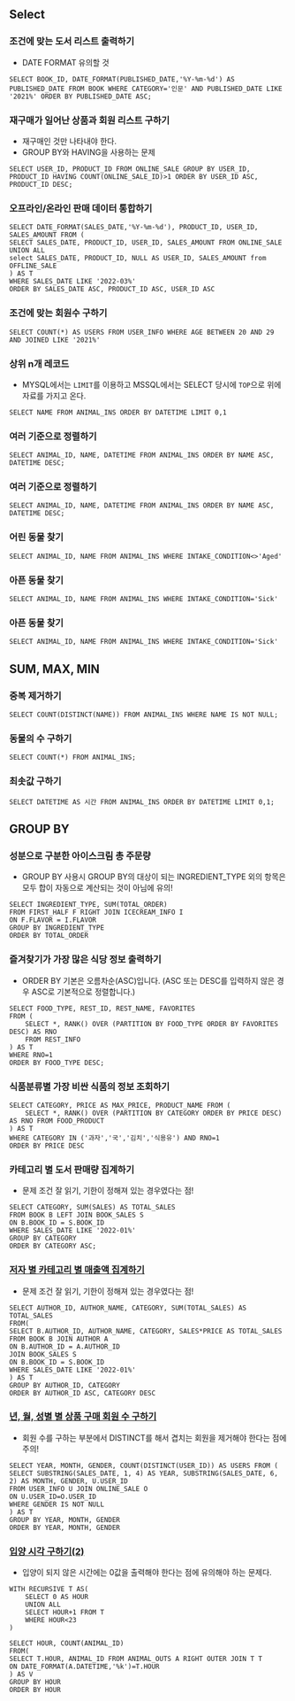 ## Select

### 조건에 맞는 도서 리스트 출력하기
+ DATE FORMAT 유의할 것
```
SELECT BOOK_ID, DATE_FORMAT(PUBLISHED_DATE,'%Y-%m-%d') AS PUBLISHED_DATE FROM BOOK WHERE CATEGORY='인문' AND PUBLISHED_DATE LIKE '2021%' ORDER BY PUBLISHED_DATE ASC;
```

### 재구매가 일어난 상품과 회원 리스트 구하기
+ 재구매인 것만 나타내야 한다.
+ GROUP BY와 HAVING을 사용하는 문제
```
SELECT USER_ID, PRODUCT_ID FROM ONLINE_SALE GROUP BY USER_ID, PRODUCT_ID HAVING COUNT(ONLINE_SALE_ID)>1 ORDER BY USER_ID ASC, PRODUCT_ID DESC;
```

### 오프라인/온라인 판매 데이터 통합하기
```
SELECT DATE_FORMAT(SALES_DATE,'%Y-%m-%d'), PRODUCT_ID, USER_ID, SALES_AMOUNT FROM (
SELECT SALES_DATE, PRODUCT_ID, USER_ID, SALES_AMOUNT FROM ONLINE_SALE
UNION ALL
select SALES_DATE, PRODUCT_ID, NULL AS USER_ID, SALES_AMOUNT from OFFLINE_SALE
) AS T
WHERE SALES_DATE LIKE '2022-03%'
ORDER BY SALES_DATE ASC, PRODUCT_ID ASC, USER_ID ASC
```

### 조건에 맞는 회원수 구하기
```
SELECT COUNT(*) AS USERS FROM USER_INFO WHERE AGE BETWEEN 20 AND 29 AND JOINED LIKE '2021%'
```

### 상위 n개 레코드
+ MYSQL에서는 ```LIMIT```를 이용하고 MSSQL에서는 SELECT 당시에 ```TOP```으로 위에 자료를 가지고 온다.
```
SELECT NAME FROM ANIMAL_INS ORDER BY DATETIME LIMIT 0,1
```

### 여러 기준으로 정렬하기
```
SELECT ANIMAL_ID, NAME, DATETIME FROM ANIMAL_INS ORDER BY NAME ASC, DATETIME DESC;
```

### 여러 기준으로 정렬하기
```
SELECT ANIMAL_ID, NAME, DATETIME FROM ANIMAL_INS ORDER BY NAME ASC, DATETIME DESC;
```

### 어린 동물 찾기
```
SELECT ANIMAL_ID, NAME FROM ANIMAL_INS WHERE INTAKE_CONDITION<>'Aged'
```

### 아픈 동물 찾기
```
SELECT ANIMAL_ID, NAME FROM ANIMAL_INS WHERE INTAKE_CONDITION='Sick'
```

### 아픈 동물 찾기
```
SELECT ANIMAL_ID, NAME FROM ANIMAL_INS WHERE INTAKE_CONDITION='Sick'
```


## SUM, MAX, MIN

### 중복 제거하기
```
SELECT COUNT(DISTINCT(NAME)) FROM ANIMAL_INS WHERE NAME IS NOT NULL;
```

### 동물의 수 구하기
```
SELECT COUNT(*) FROM ANIMAL_INS;
```

### 최솟값 구하기
```
SELECT DATETIME AS 시간 FROM ANIMAL_INS ORDER BY DATETIME LIMIT 0,1;
```



## GROUP BY

### 성분으로 구분한 아이스크림 총 주문량
+ GROUP BY 사용시 GROUP BY의 대상이 되는 INGREDIENT_TYPE 외의 항목은 모두 합이 자동으로 계산되는 것이 아님에 유의!
```
SELECT INGREDIENT_TYPE, SUM(TOTAL_ORDER)
FROM FIRST_HALF F RIGHT JOIN ICECREAM_INFO I 
ON F.FLAVOR = I.FLAVOR 
GROUP BY INGREDIENT_TYPE 
ORDER BY TOTAL_ORDER
```

### 즐겨찾기가 가장 많은 식당 정보 출력하기
+ ORDER BY 기본은 오름차순(ASC)입니다. (ASC 또는 DESC를 입력하지 않은 경우 ASC로 기본적으로 정렬합니다.)
```
SELECT FOOD_TYPE, REST_ID, REST_NAME, FAVORITES 
FROM (
    SELECT *, RANK() OVER (PARTITION BY FOOD_TYPE ORDER BY FAVORITES DESC) AS RNO 
    FROM REST_INFO
) AS T
WHERE RNO=1
ORDER BY FOOD_TYPE DESC;
```

### 식품분류별 가장 비싼 식품의 정보 조회하기
```
SELECT CATEGORY, PRICE AS MAX_PRICE, PRODUCT_NAME FROM (
    SELECT *, RANK() OVER (PARTITION BY CATEGORY ORDER BY PRICE DESC) AS RNO FROM FOOD_PRODUCT 
) AS T
WHERE CATEGORY IN ('과자','국','김치','식용유') AND RNO=1
ORDER BY PRICE DESC
```

### 카테고리 별 도서 판매량 집계하기
+ 문제 조건 잘 읽기, 기한이 정해져 있는 경우였다는 점!
```
SELECT CATEGORY, SUM(SALES) AS TOTAL_SALES
FROM BOOK B LEFT JOIN BOOK_SALES S 
ON B.BOOK_ID = S.BOOK_ID
WHERE SALES_DATE LIKE '2022-01%'
GROUP BY CATEGORY
ORDER BY CATEGORY ASC;
```

### [저자 별 카테고리 별 매출액 집계하기](https://school.programmers.co.kr/learn/courses/30/lessons/144856)
+ 문제 조건 잘 읽기, 기한이 정해져 있는 경우였다는 점!
```
SELECT AUTHOR_ID, AUTHOR_NAME, CATEGORY, SUM(TOTAL_SALES) AS TOTAL_SALES
FROM(
SELECT B.AUTHOR_ID, AUTHOR_NAME, CATEGORY, SALES*PRICE AS TOTAL_SALES 
FROM BOOK B JOIN AUTHOR A
ON B.AUTHOR_ID = A.AUTHOR_ID
JOIN BOOK_SALES S 
ON B.BOOK_ID = S.BOOK_ID 
WHERE SALES_DATE LIKE '2022-01%'
) AS T
GROUP BY AUTHOR_ID, CATEGORY
ORDER BY AUTHOR_ID ASC, CATEGORY DESC
```

### [년, 월, 성별 별 상품 구매 회원 수 구하기](https://school.programmers.co.kr/learn/courses/30/lessons/131532)
+ 회원 수를 구하는 부분에서 DISTINCT를 해서 겹치는 회원을 제거해야 한다는 점에 주의!
```
SELECT YEAR, MONTH, GENDER, COUNT(DISTINCT(USER_ID)) AS USERS FROM ( 
SELECT SUBSTRING(SALES_DATE, 1, 4) AS YEAR, SUBSTRING(SALES_DATE, 6, 2) AS MONTH, GENDER, U.USER_ID
FROM USER_INFO U JOIN ONLINE_SALE O 
ON U.USER_ID=O.USER_ID 
WHERE GENDER IS NOT NULL
) AS T    
GROUP BY YEAR, MONTH, GENDER
ORDER BY YEAR, MONTH, GENDER
```

### [입양 시각 구하기(2)](https://school.programmers.co.kr/learn/courses/30/lessons/59413#qna)
+ 입양이 되지 않은 시간에는 0값을 출력해야 한다는 점에 유의해야 하는 문제다.
```
WITH RECURSIVE T AS(
    SELECT 0 AS HOUR
    UNION ALL
    SELECT HOUR+1 FROM T
    WHERE HOUR<23
)

SELECT HOUR, COUNT(ANIMAL_ID)
FROM(
SELECT T.HOUR, ANIMAL_ID FROM ANIMAL_OUTS A RIGHT OUTER JOIN T T
ON DATE_FORMAT(A.DATETIME,'%k')=T.HOUR
) AS V
GROUP BY HOUR
ORDER BY HOUR
```